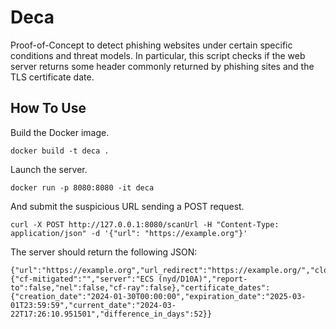 # Deca

Proof-of-Concept to detect phishing websites under certain specific conditions and threat models. In particular, this script checks if the web server returns some header commonly returned by phishing sites and the TLS certificate date. 

## How To Use

Build the Docker image.

```
docker build -t deca .
```

Launch the server.

```
docker run -p 8080:8080 -it deca
```

And submit the suspicious URL sending a POST request.

```
curl -X POST http://127.0.0.1:8080/scanUrl -H "Content-Type: application/json" -d '{"url": "https://example.org"}'
```

The server should return the following JSON:

```
{"url":"https://example.org","url_redirect":"https://example.org/","cloudflare_headers":{"cf-mitigated":"","server":"ECS (nyd/D10A)","report-to":false,"nel":false,"cf-ray":false},"certificate_dates":{"creation_date":"2024-01-30T00:00:00","expiration_date":"2025-03-01T23:59:59","current_date":"2024-03-22T17:26:10.951501","difference_in_days":52}}
```
